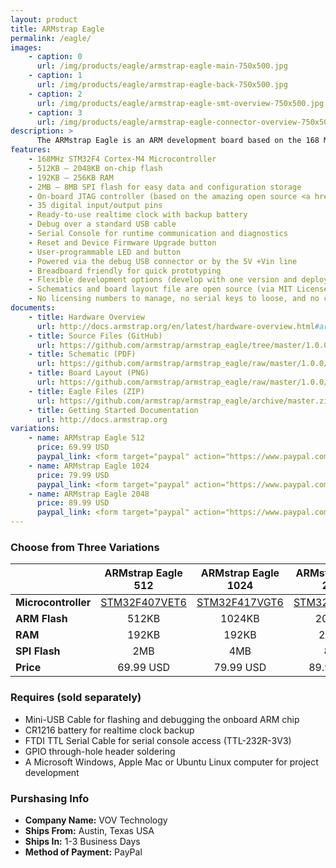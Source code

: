 ```yaml
---
layout: product
title: ARMstrap Eagle
permalink: /eagle/
images: 
    - caption: 0
      url: /img/products/eagle/armstrap-eagle-main-750x500.jpg
    - caption: 1
      url: /img/products/eagle/armstrap-eagle-back-750x500.jpg
    - caption: 2
      url: /img/products/eagle/armstrap-eagle-smt-overview-750x500.jpg
    - caption: 3
      url: /img/products/eagle/armstrap-eagle-connector-overview-750x500.jpg
description: >
      The ARMstrap Eagle is an ARM development board based on the 168 MHz Cortex-M4 ARM chip. Unlike other microcontrollers, the ARMstrap Eagle has an on-board JTAG controller.  By integrating the JTAG controller, Linux, Mac and Windows users can easily flash and debug their ARM project without the need of an external JTAG adapter.  The board enumerates on your host computer as a serial device, alleviating the user from installing a costly proprietary driver.  The board uses 0805-sized SMT components, making it easy for anyone to build and remix the board.
features:
    - 168MHz STM32F4 Cortex-M4 Microcontroller
    - 512KB – 2048KB on-chip flash
    - 192KB – 256KB RAM
    - 2MB – 8MB SPI flash for easy data and configuration storage
    - On-board JTAG controller (based on the amazing open source <a href="http://www.blacksphere.co.nz/main/blackmagic" target="_blank">Black Magic Probe</a>) for easy flashing and debugging
    - 35 digital input/output pins
    - Ready-to-use realtime clock with backup battery
    - Debug over a standard USB cable
    - Serial Console for runtime communication and diagnostics
    - Reset and Device Firmware Upgrade button
    - User-programmable LED and button
    - Powered via the debug USB connector or by the 5V +Vin line
    - Breadboard friendly for quick prototyping
    - Flexible development options (develop with one version and deploy with another)
    - Schematics and board layout file are open source (via MIT License) allowing you to build and remix the board, either personally or commercially.
    - No licensing numbers to manage, no serial keys to loose, and no code-size limitations
documents:
    - title: Hardware Overview
      url: http://docs.armstrap.org/en/latest/hardware-overview.html#armstrap-eagle
    - title: Source Files (GitHub)
      url: https://github.com/armstrap/armstrap_eagle/tree/master/1.0.0
    - title: Schematic (PDF)
      url: https://github.com/armstrap/armstrap_eagle/raw/master/1.0.0/eagle/pdf/Schematic.pdf
    - title: Board Layout (PNG)
      url: https://github.com/armstrap/armstrap_eagle/raw/master/1.0.0/eagle/png/BoardLayout.png
    - title: Eagle Files (ZIP)
      url: https://github.com/armstrap/armstrap_eagle/archive/master.zip
    - title: Getting Started Documentation
      url: http://docs.armstrap.org
variations: 
    - name: ARMstrap Eagle 512
      price: 69.99 USD
      paypal_link: <form target="paypal" action="https://www.paypal.com/cgi-bin/webscr" method="post" style="padding-bottom:25px"><input type="hidden" name="cmd" value="_s-xclick"><input type="hidden" name="hosted_button_id" value="HM3E6DWVQFBXU"><input type="image" src="https://www.paypalobjects.com/en_US/i/btn/btn_cart_LG.gif" border="0" name="submit" alt="PayPal - The safer, easier way to pay online!"><img alt="" border="0" src="https://www.paypalobjects.com/en_US/i/scr/pixel.gif" width="1" height="1"></form>
    - name: ARMstrap Eagle 1024
      price: 79.99 USD
      paypal_link: <form target="paypal" action="https://www.paypal.com/cgi-bin/webscr" method="post" style="padding-bottom:25px"><input type="hidden" name="cmd" value="_s-xclick"><input type="hidden" name="hosted_button_id" value="KPNFWQ59JUFZ2"><input type="image" src="https://www.paypalobjects.com/en_US/i/btn/btn_cart_LG.gif" border="0" name="submit" alt="PayPal - The safer, easier way to pay online!"><img alt="" border="0" src="https://www.paypalobjects.com/en_US/i/scr/pixel.gif" width="1" height="1"></form> 
    - name: ARMstrap Eagle 2048
      price: 89.99 USD
      paypal_link: <form target="paypal" action="https://www.paypal.com/cgi-bin/webscr" method="post" style="padding-bottom:25px"><input type="hidden" name="cmd" value="_s-xclick"><input type="hidden" name="hosted_button_id" value="4ASJQXA39DH4G"><input type="image" src="https://www.paypalobjects.com/en_US/i/btn/btn_cart_LG.gif" border="0" name="submit" alt="PayPal - The safer, easier way to pay online!"><img alt="" border="0" src="https://www.paypalobjects.com/en_US/i/scr/pixel.gif" width="1" height="1"></form>
---
```


### Choose from Three Variations

|                    | ARMstrap Eagle 512  | ARMstrap Eagle 1024 | ARMstrap Eagle 2048 |
|--------------------|:-------------------:|:-------------------:|:-------------------:|
| **Microcontroller**| [STM32F407VET6][1]  | [STM32F417VGT6][2]  | [STM32F427VIT6][3]  |
| **ARM Flash**      | 512KB               | 1024KB              | 2048KB              |
| **RAM**            | 192KB               | 192KB               | 256KB               |
| **SPI Flash**      | 2MB                 | 4MB                 | 8MB                 |
| **Price**          | 69.99 USD           | 79.99 USD           | 89.99 USD           |


### Requires (sold separately)

* Mini-USB Cable for flashing and debugging the onboard ARM chip
* CR1216 battery for realtime clock backup
* FTDI TTL Serial Cable for serial console access (TTL-232R-3V3)
* GPIO through-hole header soldering
* A Microsoft Windows, Apple Mac or Ubuntu Linux computer for project development

### Purshasing Info
* **Company Name:** VOV Technology
* **Ships From:** Austin, Texas USA
* **Ships In:** 1-3 Business Days
* **Method of Payment:** PayPal

[1]: https://github.com/armstrap/armstrap_eagle/raw/master/docs/STM32F407xx%20Datasheet.pdf
[2]: https://github.com/armstrap/armstrap_eagle/raw/master/docs/STM32F417xx%20Datasheet.pdf
[3]: https://github.com/armstrap/armstrap_eagle/raw/master/docs/STM32F427xx%20Datasheet.pdf
